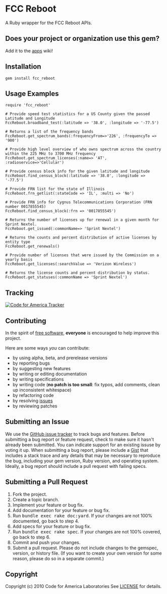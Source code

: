 FCC Reboot
=======
A Ruby wrapper for the FCC Reboot APIs.

Does your project or organization use this gem?
------------------------------------------
Add it to the [apps](https://github.com/cfalabs/fcc_reboot/wiki/apps) wiki!

Installation
------------
    gem install fcc_reboot

Usage Examples
--------------
    require 'fcc_reboot'

    # Provide speed test statistics for a US County given the passed Latitude and Longitude
    FccReboot.broadband_test(:latitude => '38.0', :longitude => '-77.5')

    # Returns a list of the frequency bands
    FccReboot.get_spectrum_bands(:frequencyFrom=>'226', :frequencyTo => '900')

    # Provide high level overview of who owns spectrum across the country within the 225 MHz to 3700 MHz frequency
    FccReboot.get_spectrum_licenses(:name=> 'AT', :radioservice=>'Cellular')

    # Provide census block info for the given latitude and longitude
    FccReboot.find_census_block(:latitude => '38.0', :longitude => '-77.5')

    # Provide FRN list for the state of Illinois
    FccReboot.frn_getlist(:stateCode => 'IL', :multi => 'No')

    # Provide FRN info for Cygnus Telecommunications Corporation (FRN number 0017855545)
    FccReboot.find_census_block(:frn => '0017855545')

    # Returns the number of licenses up for renewal in a given month for Sprint Nextel.
    FccReboot.get_issued(:commonName=> 'Sprint Nextel')

    # Returns the counts and percent distribution of active licenses by entity type
    FccReboot.get_renewals()

    # Provide number of licenses that were issued by the Commission on a yearly basis
    FccReboot.get_licenses(:searchValue => 'Verizon Wireless')

    # Returns the license counts and percent distribution by status.
    FccReboot.get_statuses(:commonName => 'Sprint Nextel')

Tracking
----------------------
[![Code for America Tracker](http://stats.codeforamerica.org/codeforamerica/fcc_reboot.png)](http://stats.codeforamerica.org/projects/fcc_reboot)

Contributing
------------
In the spirit of [free software](http://www.fsf.org/licensing/essays/free-sw.html), **everyone** is encouraged to help improve this project.

Here are some ways *you* can contribute:

* by using alpha, beta, and prerelease versions
* by reporting bugs
* by suggesting new features
* by writing or editing documentation
* by writing specifications
* by writing code (**no patch is too small**: fix typos, add comments, clean up inconsistent whitespace)
* by refactoring code
* by resolving [issues](https://github.com/cfalabs/fcc_reboot/issues)
* by reviewing patches

Submitting an Issue
-------------------
We use the [GitHub issue tracker](https://github.com/cfalabs/fcc_reboot/issues) to track bugs and
features. Before submitting a bug report or feature request, check to make sure it hasn't already
been submitted. You can indicate support for an existing issuse by voting it up. When submitting a
bug report, please include a [Gist](https://gist.github.com/) that includes a stack trace and any
details that may be necessary to reproduce the bug, including your gem version, Ruby version, and
operating system. Ideally, a bug report should include a pull request with failing specs.

Submitting a Pull Request
-------------------------
1. Fork the project.
2. Create a topic branch.
3. Implement your feature or bug fix.
4. Add documentation for your feature or bug fix.
5. Run <tt>bundle exec rake doc:yard</tt>. If your changes are not 100% documented, go back to step 4.
6. Add specs for your feature or bug fix.
7. Run <tt>bundle exec rake spec</tt>. If your changes are not 100% covered, go back to step 6.
8. Commit and push your changes.
9. Submit a pull request. Please do not include changes to the gemspec, version, or history file. (If you want to create your own version for some reason, please do so in a separate commit.)

Copyright
---------
Copyright (c) 2010 Code for America Laboratories
See [LICENSE](https://github.com/cfalabs/fcc_reboot/blob/master/LICENSE.md) for details.

